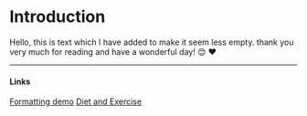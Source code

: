 # Introduction

Hello, this is text which I have added to make it seem less empty. thank you very much for reading and have a wonderful day! 😊 ❤️

---

#### Links
[Formatting demo](/formatting/)
[Diet and Exercise](/dietandexercise/)
